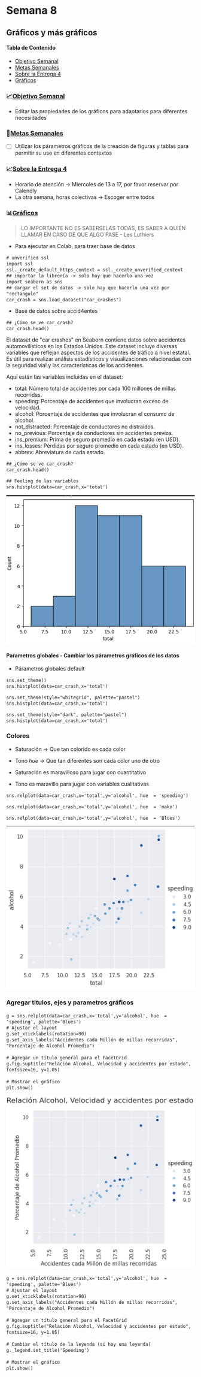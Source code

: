 # Semana 8

## Gráficos y más gráficos


#### Tabla de Contenido
- [Objetivo Semanal](#sección-1)
- [Metas Semanales](#sección-2)
- [Sobre la Entrega 4](#sección-3)
- [Gráficos](#sección-4)


	
### 📈[Objetivo Semanal](#sección-1)

- Editar las propiedades de los gráficos para adaptarlos para diferentes necesidades

### 📗[Metas Semanales](#sección-2)

 - [ ] Utilizar los párametros gráficos de la creación de figuras y tablas para permitir su uso en diferentes contextos


### 📈[Sobre la Entrega 4](#sección-3)

- Horario de atención -> Miercoles de 13 a 17, por favor reservar por Calendly
- La otra semana, horas colectivas -> Escoger entre todos

### 📊[Gráficos](#sección-4)

> LO IMPORTANTE NO ES SABERSELAS TODAS, ES SABER A QUIÉN LLAMAR EN CASO DE QUE ALGO PASE - Les Luthiers

- Para ejecutar en Colab, para traer base de datos

```
# unverified ssl 
import ssl
ssl._create_default_https_context = ssl._create_unverified_context
## importar la librería -> solo hay que hacerlo una vez
import seaborn as sns
## cargar el set de datos -> solo hay que hacerlo una vez por "rectangulo"
car_crash = sns.load_dataset("car_crashes")
```

- Base de datos sobre accid4entes

```
## ¿Cómo se ve car_crash?
car_crash.head()
```

El dataset de "car crashes" en Seaborn contiene datos sobre accidentes automovilísticos en los Estados Unidos. Este dataset incluye diversas variables que reflejan aspectos de los accidentes de tráfico a nivel estatal. Es útil para realizar análisis estadísticos y visualizaciones relacionadas con la seguridad vial y las características de los accidentes.

Aquí están las variables incluidas en el dataset:

-  total: Número total de accidentes por cada 100 millones de millas recorridas.
- speeding: Porcentaje de accidentes que involucran exceso de velocidad.
- alcohol: Porcentaje de accidentes que involucran el consumo de alcohol.
- not_distracted: Porcentaje de conductores no distraídos.
- no_previous: Porcentaje de conductores sin accidentes previos.
- ins_premium: Prima de seguro promedio en cada estado (en USD).
- ins_losses: Pérdidas por seguro promedio en cada estado (en USD).
- abbrev: Abreviatura de cada estado.


```
## ¿Cómo se ve car_crash?
car_crash.head()
```

```
## Feeling de las variables
sns.histplot(data=car_crash,x='total')
```
![alt text](image.png)

#### Parametros globales - Cambiar los párametros gráficos de los datos

- Párametros globales default

```
sns.set_theme()
sns.histplot(data=car_crash,x='total')
```

```
sns.set_theme(style="whitegrid", palette="pastel")
sns.histplot(data=car_crash,x='total')
```

```
sns.set_theme(style="dark", palette="pastel")
sns.histplot(data=car_crash,x='total')
```
### Colores

- Saturación -> Que tan colorido es cada color
- Tono *hue* -> Que tan diferentes son cada color uno de otro

- Saturación es maravilloso para jugar con cuantitativo
- Tono es maravillo para jugar con variables cualitativas

```
sns.relplot(data=car_crash,x='total',y='alcohol', hue  = 'speeding')
```
```
sns.relplot(data=car_crash,x='total',y='alcohol', hue  = 'mako')
```

```
sns.relplot(data=car_crash,x='total',y='alcohol', hue  = 'Blues')
```

![alt text](image-1.png)


### Agregar titulos, ejes y parametros gráficos

```
g = sns.relplot(data=car_crash,x='total',y='alcohol', hue  = 'speeding', palette='Blues')
# Ajustar el layout
g.set_xticklabels(rotation=90)
g.set_axis_labels("Accidentes cada Millón de millas recorridas", "Porcentaje de Alcohol Promedio")

# Agregar un título general para el FacetGrid
g.fig.suptitle("Relación Alcohol, Velocidad y accidentes por estado", fontsize=16, y=1.05)

# Mostrar el gráfico
plt.show()

```
![alt text](image-2.png)

```
g = sns.relplot(data=car_crash,x='total',y='alcohol', hue  = 'speeding', palette='Blues')
# Ajustar el layout
g.set_xticklabels(rotation=90)
g.set_axis_labels("Accidentes cada Millón de millas recorridas", "Porcentaje de Alcohol Promedio")

# Agregar un título general para el FacetGrid
g.fig.suptitle("Relación Alcohol, Velocidad y accidentes por estado", fontsize=16, y=1.05)

# Cambiar el título de la leyenda (si hay una leyenda)
g._legend.set_title('Speeding')

# Mostrar el gráfico
plt.show()

```